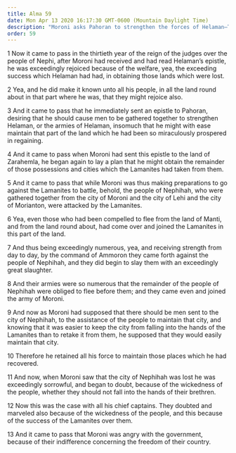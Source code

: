 ```yaml
---
title: Alma 59
date: Mon Apr 13 2020 16:17:30 GMT-0600 (Mountain Daylight Time)
description: "Moroni asks Pahoran to strengthen the forces of Helaman—The Lamanites take the city of Nephihah—Moroni is angry with the government. About 62 B.C."
order: 59
---
```


1 Now it came to pass in the thirtieth year of the reign of the judges over the people of Nephi, after Moroni had received and had read Helaman’s epistle, he was exceedingly rejoiced because of the welfare, yea, the exceeding success which Helaman had had, in obtaining those lands which were lost.

2 Yea, and he did make it known unto all his people, in all the land round about in that part where he was, that they might rejoice also.

3 And it came to pass that he immediately sent an epistle to Pahoran, desiring that he should cause men to be gathered together to strengthen Helaman, or the armies of Helaman, insomuch that he might with ease maintain that part of the land which he had been so miraculously prospered in regaining.

4 And it came to pass when Moroni had sent this epistle to the land of Zarahemla, he began again to lay a plan that he might obtain the remainder of those possessions and cities which the Lamanites had taken from them.

5 And it came to pass that while Moroni was thus making preparations to go against the Lamanites to battle, behold, the people of Nephihah, who were gathered together from the city of Moroni and the city of Lehi and the city of Morianton, were attacked by the Lamanites.

6 Yea, even those who had been compelled to flee from the land of Manti, and from the land round about, had come over and joined the Lamanites in this part of the land.

7 And thus being exceedingly numerous, yea, and receiving strength from day to day, by the command of Ammoron they came forth against the people of Nephihah, and they did begin to slay them with an exceedingly great slaughter.

8 And their armies were so numerous that the remainder of the people of Nephihah were obliged to flee before them; and they came even and joined the army of Moroni.

9 And now as Moroni had supposed that there should be men sent to the city of Nephihah, to the assistance of the people to maintain that city, and knowing that it was easier to keep the city from falling into the hands of the Lamanites than to retake it from them, he supposed that they would easily maintain that city.

10 Therefore he retained all his force to maintain those places which he had recovered.

11 And now, when Moroni saw that the city of Nephihah was lost he was exceedingly sorrowful, and began to doubt, because of the wickedness of the people, whether they should not fall into the hands of their brethren.

12 Now this was the case with all his chief captains. They doubted and marveled also because of the wickedness of the people, and this because of the success of the Lamanites over them.

13 And it came to pass that Moroni was angry with the government, because of their indifference concerning the freedom of their country.
